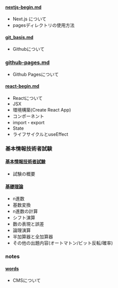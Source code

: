 #### [nextjs-begin.md](nextjs-begin.md)
- Next.js について
- pagesディレクトリの使用方法

#### [git_basis.md](git_basis.md)
- Githubについて

### [github-pages.md](github-pages.md)
- Github Pagesについて
  
#### [react-begin.md](react-begin.md)
- Reactについて
- JSX
- 環境構築(Create React App)
- コンポーネント
- import・export
- State
- ライフサイクルとuseEffect

### 基本情報技術者試験
#### [基本情報技術者試験](基本情報技術者試験/基本情報技術者試験.md)
- 試験の概要
#### [基礎理論](基本情報技術者試験/基礎理論.md)
- n進数
- 基数変換
- n進数の計算
- シフト演算
- 数の表現と誤差
- 論理演算
- 半加算器と全加算器
- その他の出題内容(オートマトン/ビット反転/確率)

### notes
#### [words](notes/words.md)
- CMSについて
